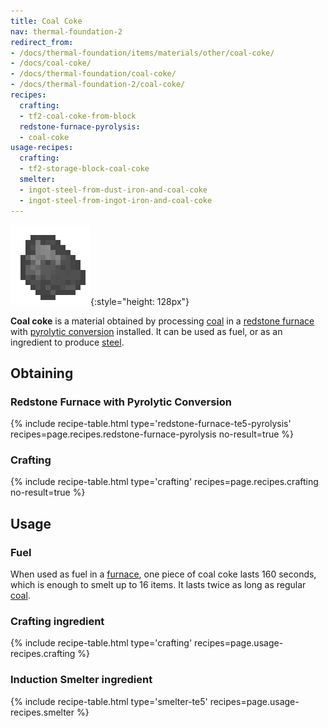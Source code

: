```yaml
---
title: Coal Coke
nav: thermal-foundation-2
redirect_from:
- /docs/thermal-foundation/items/materials/other/coal-coke/
- /docs/coal-coke/
- /docs/thermal-foundation/coal-coke/
- /docs/thermal-foundation-2/coal-coke/
recipes:
  crafting:
  - tf2-coal-coke-from-block
  redstone-furnace-pyrolysis:
  - coal-coke
usage-recipes:
  crafting:
  - tf2-storage-block-coal-coke
  smelter:
  - ingot-steel-from-dust-iron-and-coal-coke
  - ingot-steel-from-ingot-iron-and-coal-coke
---
```


![Coal coke](/assets/images/thermal-foundation-2/coal-coke.png){:style="height: 128px"}


**Coal coke** is a material obtained by processing
[coal](https://minecraft.gamepedia.com/Coal) in a [redstone
furnace](/docs/1.12/thermal-expansion-5/redstone-furnace/) with [pyrolytic
conversion](/docs/1.12/thermal-expansion-5/augment-pyrolytic-conversion/) installed. It can be used as
fuel, or as an ingredient to produce [steel](/docs/1.12/thermal-foundation-2/steel-ingot/).


Obtaining
---------

### Redstone Furnace with Pyrolytic Conversion
{% include recipe-table.html type='redstone-furnace-te5-pyrolysis' recipes=page.recipes.redstone-furnace-pyrolysis no-result=true %}

### Crafting
{% include recipe-table.html type='crafting' recipes=page.recipes.crafting no-result=true %}


Usage
-----

### Fuel
When used as fuel in a [furnace](https://minecraft.gamepedia.com/Furnace), one
piece of coal coke lasts 160 seconds, which is enough to smelt up to 16 items.
It lasts twice as long as regular [coal](https://minecraft.gamepedia.com/Coal).

### Crafting ingredient
{% include recipe-table.html type='crafting' recipes=page.usage-recipes.crafting %}

### Induction Smelter ingredient
{% include recipe-table.html type='smelter-te5' recipes=page.usage-recipes.smelter %}
